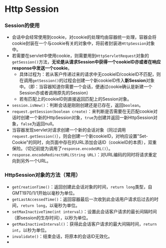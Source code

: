 # Http Session
### Session的使用
- 会话中会经常使用到cookie，对cookie的处理均由容器统一处理，容器会将cookie封装在一个与cookie有关的对象中，将前者封装进`HttpSession`对象中。
- 若需要在servlet中使用cookie，则需要用到`HttpServletRequest`对象的`getSession()`方法，**无论是从请求Session中获得一个cookieID亦或者在响应response中发送一个cookie**。
  - 具体过程为：若从客户传递过来的请求中无cookieID/cookieID不匹配，则在调用`getSession()`的过程会创建一个新cookieID传入**新Session**对象中。（即：当容器知道你需要一个会话，便通过cookie确认是新建一个Session亦或者调用原先的Session）
  - 若有匹配上的cookieID则直接返回匹配上的Session对象。
- `session.isNew()`：判断会话是刚刚创建还是已存在，返回`boolean`。
- `request.getSession(boolean create)`：来判断是否需要在无匹配cookie对话时创建一个新的HttpSession对象，`true`为创建并返回一新HttpSession对象，`false`为返回null。
- 当容器发现servlet对请求创建一个新的会话对象（同过调用`request.getSession()`），则会创建一个新cookieID，对响应设置"Set-Cookie"的同时，向页面中存在的URL添加会话ID（cookieID的本质），双重保险。（切记前提为调用了`response.encodeURL()`）。
- `response.encodeRedirectURL(String URL)`：对URL编码的同时将请求重定向到另外一个URL。
### HttpSession对象的方法（常用）
- `getCreationTime()`：返回创建此会话对象的时间，`return long`类型，自GMT1970/1/1开始以毫秒为单位。
- `getLastAccessedTime()`：返回容器最后一次收到此会话用户请求后过去的时间，`return long`，以毫秒为单位。
- `setMaxInactiveTime(int interval)`：设置此会话客户请求的最长间隔时间（即session的生存时间），以秒为单位。
- `getMaxInactiveInterval()`：获得此会话客户请求的最大间隔时间，`return int`，以秒为单位。
- `invalidate()`：结束会话，将原本的会话ID无效化。
- 
